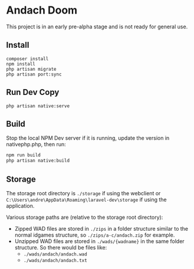 # Andach Doom

This project is in an early pre-alpha stage and is not ready for general use. 

## Install

```
composer install
npm install
php artisan migrate
php artisan port:sync
```

## Run Dev Copy

```
php artisan native:serve
```

## Build

Stop the local NPM Dev server if it is running, update the version in nativephp.php, then run:

```bash
npm run build
php artisan native:build
```

## Storage

The storage root directory is `./storage` if using the webclient or `C:\Users\andre\AppData\Roaming\laravel-dev\storage` if using the application. 

Various storage paths are (relative to the storage root directory):

* Zipped WAD files are stored in `./zips` in a folder structure similar to the normal idgames structure, so `./zips/a-c/andach.zip` for example. 
* Unzipped WAD files are stored in `./wads/{wadname}` in the same folder structure. So there would be files like:
  * `./wads/andach/andach.wad`
  * `./wads/andach/andach.txt`
